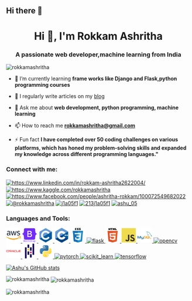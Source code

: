 ## Hi there 👋

<h1 align="center">Hi 👋, I'm Rokkam Ashritha</h1>
<h3 align="center">A passionate web developer,machine learning from India</h3>

<p align="left"> <img src="https://komarev.com/ghpvc/?username=rokkamashritha&label=Profile%20views&color=0e75b6&style=flat" alt="rokkamashritha" /> </p>

- 🌱 I’m currently learning **frame works like Django and Flask,python programming courses**

- 📝 I regularly write articles on my [blog](https://medium.com/@rokkamashritha)

- 💬 Ask me about **web development, python programming, machine learning**

- 📫 How to reach me **rokkamashritha@gmail.com**

- ⚡ Fun fact **I have completed over 50 coding challenges on various platforms, which has honed my problem-solving skills and expanded my knowledge across different programming languages."**

<h3 align="left">Connect with me:</h3>
<p align="left">
<a href="https://linkedin.com/in/https://www.linkedin.com/in/rokkam-ashritha2622004/" target="blank"><img align="center" src="https://raw.githubusercontent.com/rahuldkjain/github-profile-readme-generator/master/src/images/icons/Social/linked-in-alt.svg" alt="https://www.linkedin.com/in/rokkam-ashritha2622004/" height="30" width="40" /></a>
<a href="https://kaggle.com/https://www.kaggle.com/rokkamashritha" target="blank"><img align="center" src="https://raw.githubusercontent.com/rahuldkjain/github-profile-readme-generator/master/src/images/icons/Social/kaggle.svg" alt="https://www.kaggle.com/rokkamashritha" height="30" width="40" /></a>
<a href="https://fb.com/https://www.facebook.com/people/ashritha-rokkam/100072549682022" target="blank"><img align="center" src="https://raw.githubusercontent.com/rahuldkjain/github-profile-readme-generator/master/src/images/icons/Social/facebook.svg" alt="https://www.facebook.com/people/ashritha-rokkam/100072549682022" height="30" width="40" /></a>
<a href="https://medium.com/@rokkamashritha" target="blank"><img align="center" src="https://raw.githubusercontent.com/rahuldkjain/github-profile-readme-generator/master/src/images/icons/Social/medium.svg" alt="@rokkamashritha" height="30" width="40" /></a>
<a href="https://www.codechef.com/users/j1a05f1" target="blank"><img align="center" src="https://cdn.jsdelivr.net/npm/simple-icons@3.1.0/icons/codechef.svg" alt="j1a05f1" height="30" width="40" /></a>
<a href="https://www.hackerrank.com/213j1a05f1" target="blank"><img align="center" src="https://raw.githubusercontent.com/rahuldkjain/github-profile-readme-generator/master/src/images/icons/Social/hackerrank.svg" alt="213j1a05f1" height="30" width="40" /></a>
<a href="https://codeforces.com/profile/ashu_05" target="blank"><img align="center" src="https://raw.githubusercontent.com/rahuldkjain/github-profile-readme-generator/master/src/images/icons/Social/codeforces.svg" alt="ashu_05" height="30" width="40" /></a>
</p>

<h3 align="left">Languages and Tools:</h3>
<p align="left"> <a href="https://aws.amazon.com" target="_blank" rel="noreferrer"> <img src="https://raw.githubusercontent.com/devicons/devicon/master/icons/amazonwebservices/amazonwebservices-original-wordmark.svg" alt="aws" width="40" height="40"/> </a> <a href="https://getbootstrap.com" target="_blank" rel="noreferrer"> <img src="https://raw.githubusercontent.com/devicons/devicon/master/icons/bootstrap/bootstrap-plain-wordmark.svg" alt="bootstrap" width="40" height="40"/> </a> <a href="https://www.cprogramming.com/" target="_blank" rel="noreferrer"> <img src="https://raw.githubusercontent.com/devicons/devicon/master/icons/c/c-original.svg" alt="c" width="40" height="40"/> </a> <a href="https://www.w3schools.com/cpp/" target="_blank" rel="noreferrer"> <img src="https://raw.githubusercontent.com/devicons/devicon/master/icons/cplusplus/cplusplus-original.svg" alt="cplusplus" width="40" height="40"/> </a> <a href="https://www.w3schools.com/css/" target="_blank" rel="noreferrer"> <img src="https://raw.githubusercontent.com/devicons/devicon/master/icons/css3/css3-original-wordmark.svg" alt="css3" width="40" height="40"/> </a> <a href="https://flask.palletsprojects.com/" target="_blank" rel="noreferrer"> <img src="https://www.vectorlogo.zone/logos/pocoo_flask/pocoo_flask-icon.svg" alt="flask" width="40" height="40"/> </a> <a href="https://www.w3.org/html/" target="_blank" rel="noreferrer"> <img src="https://raw.githubusercontent.com/devicons/devicon/master/icons/html5/html5-original-wordmark.svg" alt="html5" width="40" height="40"/> </a> <a href="https://developer.mozilla.org/en-US/docs/Web/JavaScript" target="_blank" rel="noreferrer"> <img src="https://raw.githubusercontent.com/devicons/devicon/master/icons/javascript/javascript-original.svg" alt="javascript" width="40" height="40"/> </a> <a href="https://www.mysql.com/" target="_blank" rel="noreferrer"> <img src="https://raw.githubusercontent.com/devicons/devicon/master/icons/mysql/mysql-original-wordmark.svg" alt="mysql" width="40" height="40"/> </a> <a href="https://opencv.org/" target="_blank" rel="noreferrer"> <img src="https://www.vectorlogo.zone/logos/opencv/opencv-icon.svg" alt="opencv" width="40" height="40"/> </a> <a href="https://www.oracle.com/" target="_blank" rel="noreferrer"> <img src="https://raw.githubusercontent.com/devicons/devicon/master/icons/oracle/oracle-original.svg" alt="oracle" width="40" height="40"/> </a> <a href="https://pandas.pydata.org/" target="_blank" rel="noreferrer"> <img src="https://raw.githubusercontent.com/devicons/devicon/2ae2a900d2f041da66e950e4d48052658d850630/icons/pandas/pandas-original.svg" alt="pandas" width="40" height="40"/> </a> <a href="https://www.python.org" target="_blank" rel="noreferrer"> <img src="https://raw.githubusercontent.com/devicons/devicon/master/icons/python/python-original.svg" alt="python" width="40" height="40"/> </a> <a href="https://pytorch.org/" target="_blank" rel="noreferrer"> <img src="https://www.vectorlogo.zone/logos/pytorch/pytorch-icon.svg" alt="pytorch" width="40" height="40"/> </a> <a href="https://scikit-learn.org/" target="_blank" rel="noreferrer"> <img src="https://upload.wikimedia.org/wikipedia/commons/0/05/Scikit_learn_logo_small.svg" alt="scikit_learn" width="40" height="40"/> </a> <a href="https://www.tensorflow.org" target="_blank" rel="noreferrer"> <img src="https://www.vectorlogo.zone/logos/tensorflow/tensorflow-icon.svg" alt="tensorflow" width="40" height="40"/> </a> </p>
<a href="https://github-readme-activity-graph.vercel.app/graph?username=rokkamashritha&hide_border=true&bg_color=ffffff&color=9580ff&title_color=ff6e96&line=ff6e96&point=9580ff">
        <picture>
            <source
              srcset="https://github-readme-activity-graph.vercel.app/graph?username=rokkamashritha&hide_border=true&bg_color=ffffff&color=9580ff&title_color=ff6e96&line=ff6e96&point=9580ff"
              media="(prefers-color-scheme: light), (prefers-color-scheme: no-preference)"
            />
            <source 
              srcset="https://github-readme-activity-graph.vercel.app/graph?username=rokkamashritha&hide_border=true&bg_color=282a36&color=f8f8f2&title_color=ff6e96&line=ff6e96&point=79dafa"
              media="(prefers-color-scheme: dark)"
            />
            <img src="https://github-readme-activity-graph.vercel.app/graph?username=rokkamashritha&hide_border=true&bg_color=ffffff&color=9580ff&title_color=ff6e96&line=ff6e96&point=9580ff" height=280  alt="Ashu's GitHub stats" />
        </picture>
    </a>

<p><img align="left" src="https://github-readme-stats.vercel.app/api/top-langs?username=rokkamashritha&show_icons=true&locale=en&layout=compact" alt="rokkamashritha" /></p>

<p>&nbsp;<img align="center" src="https://github-readme-stats.vercel.app/api?username=rokkamashritha&show_icons=true&locale=en" alt="rokkamashritha" /></p>

<p><img align="center" src="https://github-readme-streak-stats.herokuapp.com/?user=rokkamashritha&" alt="rokkamashritha" /></p>

